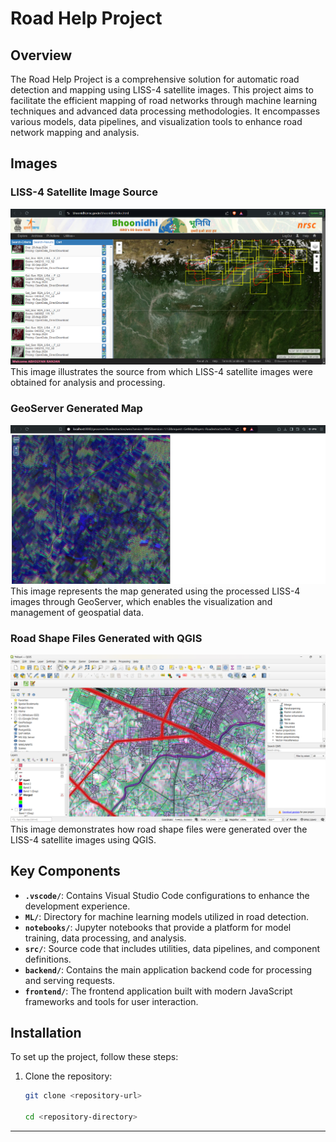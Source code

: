 # Road Help Project

## Overview

The Road Help Project is a comprehensive solution for automatic road detection and mapping using LISS-4 satellite images. This project aims to facilitate the efficient mapping of road networks through machine learning techniques and advanced data processing methodologies. It encompasses various models, data pipelines, and visualization tools to enhance road network mapping and analysis.

## Images

### LISS-4 Satellite Image Source
![LISS-4 Image Source](BhoonidhiWebsiteLiss4Imagedownload.png)
This image illustrates the source from which LISS-4 satellite images were obtained for analysis and processing.

### GeoServer Generated Map
![GeoServer Map](geoserverLiss4-map.png)
This image represents the map generated using the processed LISS-4 images through GeoServer, which enables the visualization and management of geospatial data.

### Road Shape Files Generated with QGIS
![QGIS Road Labels](Qgis-roadlabels.png)
This image demonstrates how road shape files were generated over the LISS-4 satellite images using QGIS.

## Key Components

- **`.vscode/`**: Contains Visual Studio Code configurations to enhance the development experience.
- **`ML/`**: Directory for machine learning models utilized in road detection.
- **`notebooks/`**: Jupyter notebooks that provide a platform for model training, data processing, and analysis.
- **`src/`**: Source code that includes utilities, data pipelines, and component definitions.
- **`backend/`**: Contains the main application backend code for processing and serving requests.
- **`frontend/`**: The frontend application built with modern JavaScript frameworks and tools for user interaction.


## Installation

To set up the project, follow these steps:

1. Clone the repository:
   ```bash
   git clone <repository-url>
   
   cd <repository-directory>
---

